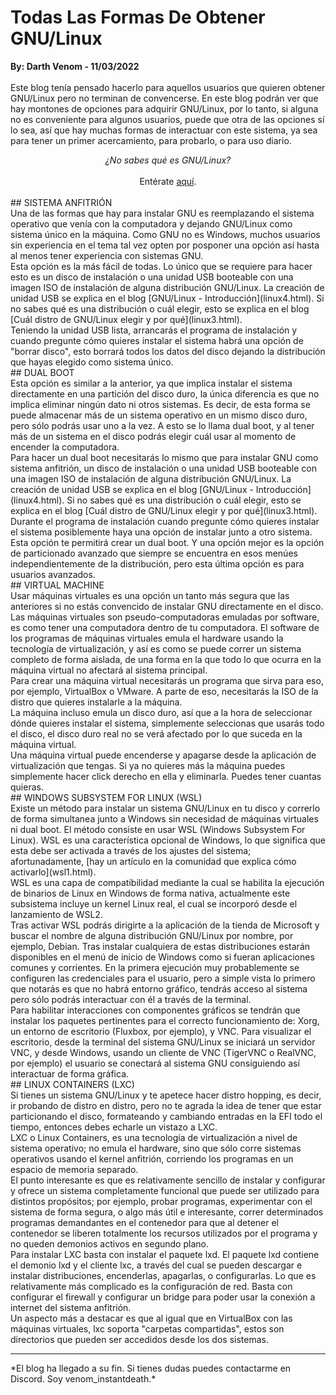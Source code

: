 # Todas Las Formas De Obtener GNU/Linux
<b>By: Darth Venom - 11/03/2022</b>
<br>
<br>
Este blog tenía pensado hacerlo para aquellos usuarios que quieren obtener GNU/Linux pero no terminan de convencerse. En este blog podrán ver que hay montones de opciones para adquirir GNU/Linux, por lo tanto, si alguna no es conveniente para algunos usuarios, puede que otra de las opciones sí lo sea, así que hay muchas formas de interactuar con este sistema, ya sea para tener un primer acercamiento, para probarlo, o para uso diario.
<br>
<center><i>¿No sabes qué es GNU/Linux?</i></center>
<br>
<center>Entérate <a href="http://aminoapps.com/p/2m7h3f">aquí</a>.</center>
<br>
## SISTEMA ANFITRIÓN
<br>
Una de las formas que hay para instalar GNU es reemplazando el sistema operativo que venía con la computadora y dejando GNU/Linux como sistema único en la máquina. Como GNU no es Windows, muchos usuarios sin experiencia en el tema tal vez opten por posponer una opción así hasta al menos tener experiencia con sistemas GNU.
<br>
Esta opción es la más fácil de todas. Lo único que se requiere para hacer esto es un disco de instalación o una unidad USB booteable con una imagen ISO de instalación de alguna distribución GNU/Linux. La creación de unidad USB se explica en el blog [GNU/Linux - Introducción](linux4.html). Si no sabes qué es una distribución o cuál elegir, esto se explica en el blog [Cuál distro de GNU/Linux elegir y por qué](linux3.html).
<br>
Teniendo la unidad USB lista, arrancarás el programa de instalación y cuando pregunte cómo quieres instalar el sistema habrá una opción de "borrar disco", esto borrará todos los datos del disco dejando la distribución que hayas elegido como sistema único.
<br>
## DUAL BOOT
<br>
Esta opción es similar a la anterior, ya que implica instalar el sistema directamente en una partición del disco duro, la única diferencia es que no implica eliminar ningún dato ni otros sistemas. Es decir, de esta forma se puede almacenar más de un sistema operativo en un mismo disco duro, pero sólo podrás usar uno a la vez. A esto se lo llama dual boot, y al tener más de un sistema en el disco podrás elegir cuál usar al momento de encender la computadora.
<br>
Para hacer un dual boot necesitarás lo mismo que para instalar GNU como sistema anfitrión, un disco de instalación o una unidad USB booteable con una imagen ISO de instalación de alguna distribución GNU/Linux. La creación de unidad USB se explica en el blog [GNU/Linux - Introducción](linux4.html). Si no sabes qué es una distribución o cuál elegir, esto se explica en el blog [Cuál distro de GNU/Linux elegir y por qué](linux3.html).
<br>
Durante el programa de instalación cuando pregunte cómo quieres instalar el sistema posiblemente haya una opción de instalar junto a otro sistema. Esta opción te permitirá crear un dual boot. Y una opción mejor es la opción de particionado avanzado que siempre se encuentra en esos menúes independientemente de la distribución, pero esta última opción es para usuarios avanzados.
<br>
## VIRTUAL MACHINE
<br>
Usar máquinas virtuales es una opción un tanto más segura que las anteriores si no estás convencido de instalar GNU directamente en el disco. Las máquinas virtuales son pseudo-computadoras emuladas por software, es como tener una computadora dentro de tu computadora. El software de los programas de máquinas virtuales emula el hardware usando la tecnología de virtualización, y así es como se puede correr un sistema completo de forma aislada, de una forma en la que todo lo que ocurra en la máquina virtual no afectará al sistema principal.
<br>
Para crear una máquina virtual necesitarás un programa que sirva para eso, por ejemplo, VirtualBox o VMware. A parte de eso, necesitarás la ISO de la distro que quieres instalarle a la máquina.
<br>
La máquina incluso emula un disco duro, así que a la hora de seleccionar dónde quieres instalar el sistema, simplemente seleccionas que usarás todo el disco, el disco duro real no se verá afectado por lo que suceda en la máquina virtual.
<br>
Una máquina virtual puede encenderse y apagarse desde la aplicación de virtualización que tengas. Si ya no quieres más la máquina puedes simplemente hacer click derecho en ella y eliminarla. Puedes tener cuantas quieras.
<br>
## WINDOWS SUBSYSTEM FOR LINUX (WSL)
<br>
Existe un método para instalar un sistema GNU/Linux en tu disco y correrlo de forma simultanea junto a Windows sin necesidad de máquinas virtuales ni dual boot. El método consiste en usar WSL (Windows Subsystem For Linux). WSL es una característica opcional de Windows, lo que significa que esta debe ser activada a través de los ajustes del sistema; afortunadamente, [hay un artículo en la comunidad que explica cómo activarlo](wsl1.html).
<br>
WSL es una capa de compatibilidad mediante la cual se habilita la ejecución de binarios de Linux en Windows de forma nativa, actualmente este subsistema incluye un kernel Linux real, el cual se incorporó desde el lanzamiento de WSL2.
<br>
Tras activar WSL podrás dirigirte a la aplicación de la tienda de Microsoft y buscar el nombre de alguna distribución GNU/Linux por nombre, por ejemplo, Debian. Tras instalar cualquiera de estas distribuciones estarán disponibles en el menú de inicio de Windows como si fueran aplicaciones comunes y corrientes. En la primera ejecución muy probablemente se configuren las credenciales para el usuario, pero a simple vista lo primero que notarás es que no habrá entorno gráfico, tendrás acceso al sistema pero sólo podrás interactuar con él a través de la terminal.
<br>
Para habilitar interacciones con componentes gráficos se tendrán que instalar los paquetes pertinentes para el correcto funcionamiento de: Xorg, un entorno de escritorio (Fluxbox, por ejemplo), y VNC. Para visualizar el escritorio, desde la terminal del sistema GNU/Linux se iniciará un servidor VNC, y desde Windows, usando un cliente de VNC (TigerVNC o RealVNC, por ejemplo) el usuario se conectará al sistema GNU consiguiendo así interactuar de forma gráfica.
<br>
## LINUX CONTAINERS (LXC)
<br>
Si tienes un sistema GNU/Linux y te apetece hacer distro hopping, es decir, ir probando de distro en distro, pero no te agrada la idea de tener que estar particionando el disco, formateando y cambiando entradas en la EFI todo el tiempo, entonces debes echarle un vistazo a LXC.
<br>
LXC o Linux Containers, es una tecnología de virtualización a nivel de sistema operativo; no emula el hardware, sino que sólo corre sistemas operativos usando el kernel anfitrión, corriendo los programas en un espacio de memoria separado.
<br>
El punto interesante es que es relativamente sencillo de instalar y configurar y ofrece un sistema completamente funcional que puede ser utilizado para distintos propósitos; por ejemplo, probar programas, experimentar con el sistema de forma segura, o algo más útil e interesante, correr determinados programas demandantes en el contenedor para que al detener el contenedor se liberen totalmente los recursos utilizados por el programa y no queden demonios activos en segundo plano.
<br>
Para instalar LXC basta con instalar el paquete lxd.
El paquete lxd contiene el demonio lxd y el cliente lxc, a través del cual se pueden descargar e instalar distribuciones, encenderlas, apagarlas, o configurarlas. Lo que es relativamente más complicado es la configuración de red. Basta con configurar el firewall y configurar un bridge para poder usar la conexión a internet del sistema anfitrión.
<br>
Un aspecto más a destacar es que al igual que en VirtualBox con las máquinas virtuales, lxc soporta "carpetas compartidas", estos son directorios que pueden ser accedidos desde los dos sistemas.
<br>
<hr>
*El blog ha llegado a su fin. Si tienes dudas puedes contactarme en Discord. Soy venom_instantdeath.*
